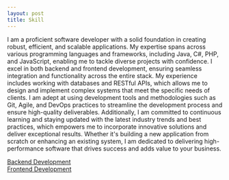 ```yaml
---
layout: post
title: Skill
---
```


I am a proficient software developer with a solid foundation in creating robust, efficient, and scalable applications. My expertise spans across various programming languages and frameworks, including Java, C#, PHP, and JavaScript, enabling me to tackle diverse projects with confidence. I excel in both backend and frontend development, ensuring seamless integration and functionality across the entire stack. My experience includes working with databases and RESTful APIs, which allows me to design and implement complex systems that meet the specific needs of clients. I am adept at using development tools and methodologies such as Git, Agile, and DevOps practices to streamline the development process and ensure high-quality deliverables. Additionally, I am committed to continuous learning and staying updated with the latest industry trends and best practices, which empowers me to incorporate innovative solutions and deliver exceptional results. Whether it's building a new application from scratch or enhancing an existing system, I am dedicated to delivering high-performance software that drives success and adds value to your business.

[Backend Development](backend_developer/backend-developer)  
[Frontend Development](frontend_developer/frontend-developer) 